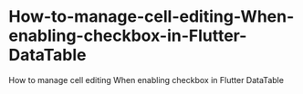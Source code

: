 # How-to-manage-cell-editing-When-enabling-checkbox-in-Flutter-DataTable
How to manage cell editing When enabling checkbox in Flutter DataTable
